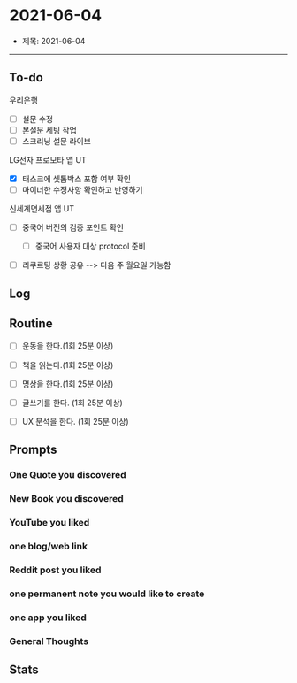 # 2021-06-04
- 제목: 2021-06-04

---

## To-do
우리은행
- [ ] 설문 수정
- [ ] 본설문 세팅 작업
- [ ] 스크리닝 설문 라이브

LG전자 프로모타 앱 UT
- [x] 태스크에 셋톱박스 포함 여부 확인
- [ ] 마이너한 수정사항 확인하고 반영하기

신세계면세점 앱 UT
- [ ] 중국어 버전의 검증 포인트 확인
	- [ ] 중국어 사용자 대상 protocol 준비
- [ ] 리쿠르팅 상황 공유 --> 다음 주 월요일 가능함


## Log

## Routine
- [ ] 운동을 한다.(1회 25분 이상)

- [ ] 책을 읽는다.(1회 25분 이상)

- [ ] 명상을 한다.(1회 25분 이상)

- [ ] 글쓰기를 한다. (1회 25분 이상)

- [ ] UX 분석을 한다. (1회 25분 이상)



## Prompts
### One Quote you discovered

### New Book you discovered

### YouTube you liked

### one blog/web link

### Reddit post you liked

### one permanent note you would like to create

### one app you liked

### General Thoughts




## Stats